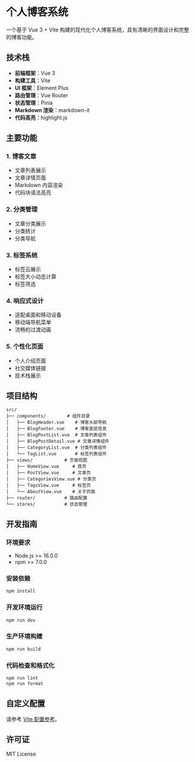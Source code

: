 # 个人博客系统

一个基于 Vue 3 + Vite 构建的现代化个人博客系统，具有清晰的界面设计和完整的博客功能。

## 技术栈

- **前端框架**：Vue 3
- **构建工具**：Vite
- **UI 框架**：Element Plus
- **路由管理**：Vue Router
- **状态管理**：Pinia
- **Markdown 渲染**：markdown-it
- **代码高亮**：highlight.js

## 主要功能

### 1. 博客文章
- 文章列表展示
- 文章详情页面
- Markdown 内容渲染
- 代码块语法高亮

### 2. 分类管理
- 文章分类展示
- 分类统计
- 分类导航

### 3. 标签系统
- 标签云展示
- 标签大小动态计算
- 标签筛选

### 4. 响应式设计
- 适配桌面和移动设备
- 移动端导航菜单
- 流畅的过渡动画

### 5. 个性化页面
- 个人介绍页面
- 社交媒体链接
- 技术栈展示

## 项目结构

```
src/
├── components/        # 组件目录
│   ├── BlogHeader.vue    # 博客头部导航
│   ├── BlogFooter.vue    # 博客底部信息
│   ├── BlogPostList.vue  # 文章列表组件
│   ├── BlogPostDetail.vue # 文章详情组件
│   ├── CategoryList.vue  # 分类列表组件
│   └── TagList.vue       # 标签列表组件
├── views/            # 页面视图
│   ├── HomeView.vue     # 首页
│   ├── PostView.vue     # 文章页
│   ├── CategoriesView.vue # 分类页
│   ├── TagsView.vue     # 标签页
│   └── AboutView.vue    # 关于页面
├── router/           # 路由配置
└── stores/           # 状态管理
```

## 开发指南

### 环境要求
- Node.js >= 16.0.0
- npm >= 7.0.0

### 安装依赖
```bash
npm install
```

### 开发环境运行
```bash
npm run dev
```

### 生产环境构建
```bash
npm run build
```

### 代码检查和格式化
```bash
npm run lint
npm run format
```

## 自定义配置

请参考 [Vite 配置参考](https://vite.dev/config/)。

## 许可证

MIT License
